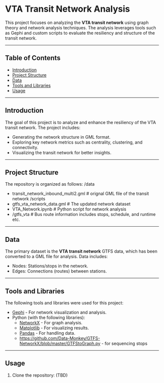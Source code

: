 # VTA Transit Network Analysis

This project focuses on analyzing the **VTA transit network** using graph theory and network analysis techniques. The analysis leverages tools such as Gephi and custom scripts to evaluate the resiliency and structure of the transit network.

---

## Table of Contents
- [Introduction](#introduction)
- [Project Structure](#project-structure)
- [Data](#data)
- [Tools and Libraries](#tools-and-libraries)
- [Usage](#usage)

---

## Introduction

The goal of this project is to analyze and enhance the resiliency of the VTA transit network. The project includes:
- Generating the network structure in GML format.
- Exploring key network metrics such as centrality, clustering, and connectivity.
- Visualizing the transit network for better insights.

---

## Project Structure

The repository is organized as follows:
/data

- transit_network_inbound_multi2.gml # orignal GML file of the transit network /scripts
- gtfs_vta_network_data.gml # The updated network dataset
- VTA_Network.ipynb # Python script for network analysis 
- /gtfs_vta # Bus route information includes stops, schedule, and runtime etc.

- ---

## Data

The primary dataset is the **VTA transit network** GTFS data, which has been converted to a GML file for analysis. Data includes:
- Nodes: Stations/stops in the network.
- Edges: Connections (routes) between stations.

---

## Tools and Libraries

The following tools and libraries were used for this project:
- [Gephi](https://gephi.org/) - For network visualization and analysis.
- Python (with the following libraries):
  - [NetworkX](https://networkx.org/) - For graph analysis.
  - [Matplotlib](https://matplotlib.org/) - For visualizing results.
  - [Pandas](https://pandas.pydata.org/) - For handling data.
  -  https://github.com/Data-Monkey/GTFS-NetworkX/blob/master/GTFStoGraph.py - for sequencing stops

---

## Usage

1. Clone the repository:
(TBD)

